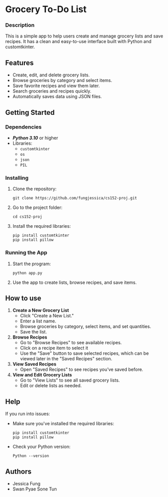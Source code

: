 # Grocery To-Do List
### Description

This is a simple app to help users create and manage grocery lists and save recipes. It has a clean and easy-to-use interface built with Python and customtkinter.

## Features

* Create, edit, and delete grocery lists.
* Browse groceries by category and select items.
* Save favorite recipes and view them later.
* Search groceries and recipes quickly.
* Automatically saves data using JSON files.

## Getting Started
### Dependencies

* ***Python 3.10*** or higher
* Libraries:
  * `customtkinter`
  * `os`
  * `json`
  * `PIL`

### Installing

1. Clone the repository:
   ```
   git clone https://github.com/fungjessica/cs152-proj.git
   ```
2. Go to the project folder:
   ```
   cd cs152-proj
   ```
3. Install the required libraries:
   ```
   pip install customtkinter
   pip install pillow
   ```

### Running the App

1. Start the program:
   ```
   python app.py
   ```
2. Use the app to create lists, browse recipes, and save items.

## How to use

1. **Create a New Grocery List**
    * Click "Create a New List."
    * Enter a list name.
    * Browse groceries by category, select items, and set quantities.
    * Save the list.
2. **Browse Recipes**
    * Go to "Browse Recipes" to see available recipes.
    * Click on a recipe item to select it
    * Use the "Save" button to save selected recipes, which can be viewed later in the "Saved Recipes" section.
3. **View Saved Recipes**
    * Open "Saved Recipes" to see recipes you’ve saved before.
4. **View and Edit Grocery Lists**
    * Go to "View Lists" to see all saved grocery lists.
    * Edit or delete lists as needed.

## Help

If you run into issues:
* Make sure you've installed the required libraries:
   ```
   pip install customtkinter
   pip install pillow
   ```
* Check your Python version:
   ```
   Python --version
   ```

## Authors

* Jessica Fung
* Swan Pyae Sone Tun
